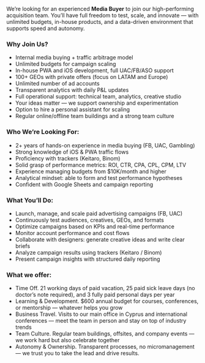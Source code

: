 We’re looking for an experienced **Media Buyer** to join our high-performing
acquisition team. You’ll have full freedom to test, scale, and innovate — with
unlimited budgets, in-house products, and a data-driven environment that
supports speed and autonomy.

### Why Join Us?

  * Internal media buying + traffic arbitrage model
  * Unlimited budgets for campaign scaling
  * In-house PWA and iOS development, full UAC/FB/ASO support
  * 100+ GEOs with private offers (focus on LATAM and Europe)
  * Unlimited number of ad accounts
  * Transparent analytics with daily P&L updates
  * Full operational support: technical team, analytics, creative studio
  * Your ideas matter — we support ownership and experimentation
  * Option to hire a personal assistant for scaling
  * Regular online/offline team buildings and a strong team culture

### Who We’re Looking For:

  * 2+ years of hands-on experience in media buying (FB, UAC, Gambling)
  * Strong knowledge of iOS & PWA traffic flows
  * Proficiency with trackers (Keitaro, Binom)
  * Solid grasp of performance metrics: ROI, CTR, CPA, CPL, CPM, LTV
  * Experience managing budgets from $10K/month and higher
  * Analytical mindset: able to form and test performance hypotheses
  * Confident with Google Sheets and campaign reporting

### What You’ll Do:

  * Launch, manage, and scale paid advertising campaigns (FB, UAC)
  * Continuously test audiences, creatives, GEOs, and formats
  * Optimize campaigns based on KPIs and real-time performance
  * Monitor account performance and cost flows
  * Collaborate with designers: generate creative ideas and write clear briefs
  * Analyze campaign results using trackers (Keitaro / Binom)
  * Present campaign insights with structured daily reporting

### **What we offer:**

  * Time Off. 21 working days of paid vacation, 25 paid sick leave days (no doctor’s note required), and 3 fully paid personal days per year
  * Learning & Development. $600 annual budget for courses, conferences, or mentorship — whatever helps you grow
  * Business Travel. Visits to our main office in Cyprus and international conferences — meet the team in person and stay on top of industry trends
  * Team Culture. Regular team buildings, offsites, and company events — we work hard but also celebrate together
  * Autonomy & Ownership. Transparent processes, no micromanagement — we trust you to take the lead and drive results.